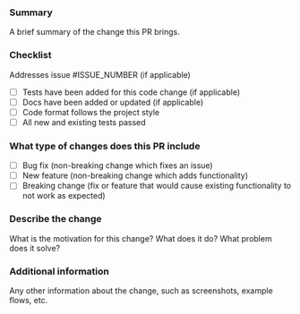 ### Summary

A brief summary of the change this PR brings.

### Checklist

Addresses issue #ISSUE_NUMBER (if applicable)

- [ ] Tests have been added for this code change (if applicable)
- [ ] Docs have been added or updated (if applicable)
- [ ] Code format follows the project style
- [ ] All new and existing tests passed

### What type of changes does this PR include

- [ ] Bug fix (non-breaking change which fixes an issue)
- [ ] New feature (non-breaking change which adds functionality)
- [ ] Breaking change (fix or feature that would cause existing functionality to not work as expected)

### Describe the change

What is the motivation for this change? What does it do? What problem does it solve?

### Additional information

Any other information about the change, such as screenshots, example flows, etc.
